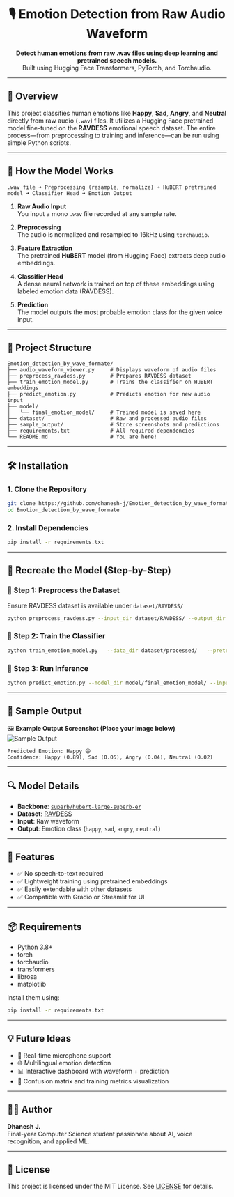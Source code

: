 
<h1 align="center">🎙️ Emotion Detection from Raw Audio Waveform</h1>

<p align="center">
  <b>Detect human emotions from raw .wav files using deep learning and pretrained speech models.</b><br>
  Built using Hugging Face Transformers, PyTorch, and Torchaudio.
</p>

---

## 🚀 Overview

This project classifies human emotions like **Happy**, **Sad**, **Angry**, and **Neutral** directly from raw audio (`.wav`) files. It utilizes a Hugging Face pretrained model fine-tuned on the **RAVDESS** emotional speech dataset. The entire process—from preprocessing to training and inference—can be run using simple Python scripts.

---

## 🧠 How the Model Works

```
.wav file ➜ Preprocessing (resample, normalize) ➜ HuBERT pretrained model ➜ Classifier Head ➜ Emotion Output
```

1. **Raw Audio Input**  
   You input a mono `.wav` file recorded at any sample rate.

2. **Preprocessing**  
   The audio is normalized and resampled to 16kHz using `torchaudio`.

3. **Feature Extraction**  
   The pretrained **HuBERT** model (from Hugging Face) extracts deep audio embeddings.

4. **Classifier Head**  
   A dense neural network is trained on top of these embeddings using labeled emotion data (RAVDESS).

5. **Prediction**  
   The model outputs the most probable emotion class for the given voice input.

---

## 📁 Project Structure

```
Emotion_detection_by_wave_formate/
├── audio_waveform_viewer.py     # Displays waveform of audio files
├── preprocess_ravdess.py        # Prepares RAVDESS dataset
├── train_emotion_model.py       # Trains the classifier on HuBERT embeddings
├── predict_emotion.py           # Predicts emotion for new audio input
├── model/
│   └── final_emotion_model/     # Trained model is saved here
├── dataset/                     # Raw and processed audio files
├── sample_output/               # Store screenshots and predictions
├── requirements.txt             # All required dependencies
└── README.md                    # You are here!
```

---

## 🛠️ Installation

### 1. Clone the Repository

```bash
git clone https://github.com/dhanesh-j/Emotion_detection_by_wave_formate.git
cd Emotion_detection_by_wave_formate
```

### 2. Install Dependencies

```bash
pip install -r requirements.txt
```

---

## 🎯 Recreate the Model (Step-by-Step)

### 🔹 Step 1: Preprocess the Dataset

Ensure RAVDESS dataset is available under `dataset/RAVDESS/`

```bash
python preprocess_ravdess.py --input_dir dataset/RAVDESS/ --output_dir dataset/processed/ --sample_rate 16000
```

### 🔹 Step 2: Train the Classifier

```bash
python train_emotion_model.py   --data_dir dataset/processed/   --pretrained_model superb/hubert-large-superb-er   --output_dir model/final_emotion_model/
```

### 🔹 Step 3: Run Inference

```bash
python predict_emotion.py --model_dir model/final_emotion_model/ --input_audio sample_output/sample.wav
```

---

## 🧪 Sample Output

🖼️ **Example Output Screenshot (Place your image below)**  
![Sample Output](sample_output/example_output.png)

```
Predicted Emotion: Happy 😄
Confidence: Happy (0.89), Sad (0.05), Angry (0.04), Neutral (0.02)
```

---

## 🔍 Model Details

- **Backbone**: [`superb/hubert-large-superb-er`](https://huggingface.co/superb/hubert-large-superb-er)
- **Dataset**: [RAVDESS](https://zenodo.org/record/1188976)
- **Input**: Raw waveform
- **Output**: Emotion class (`happy`, `sad`, `angry`, `neutral`)

---

## 🌟 Features

- ✅ No speech-to-text required
- ✅ Lightweight training using pretrained embeddings
- ✅ Easily extendable with other datasets
- ✅ Compatible with Gradio or Streamlit for UI

---

## 📦 Requirements

- Python 3.8+
- torch
- torchaudio
- transformers
- librosa
- matplotlib

Install them using:

```bash
pip install -r requirements.txt
```

---

## 💡 Future Ideas

- 🎤 Real-time microphone support
- 🌐 Multilingual emotion detection
- 📊 Interactive dashboard with waveform + prediction
- 🧪 Confusion matrix and training metrics visualization

---

## 👨‍💻 Author

**Dhanesh J.**  
Final-year Computer Science student passionate about AI, voice recognition, and applied ML.

---

## 📃 License

This project is licensed under the MIT License. See [LICENSE](LICENSE) for details.
